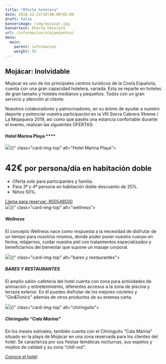 ```yaml
---
title: "Oferta hotelera"
date: 2018-12-21T10:00:00+02:00
draft: false
bannerimage: /img/mojacar.jpg
bannertext: Oferta hotelera
url: /informacion/alojamientos/
menu:
  main:
    parent: informacion
    weight: 50
---
```


## Mojácar: Inolvidable

Mojácar es uno de los principales centros turísticos de la Costa Española, cuenta con una gran capacidad hotelera, 
variada. Esta se reparte en hoteles de gran tamaño y hoteles medianos y pequeños. Todos con un gran servicio y 
atención al cliente.

Nuestros colaboradores y patrocinadores, en su ánimo de ayudar a nuestro deporte y potenciar vuestra participación 
en la VIII Sierra Cabrera Xtreme / La Mojaquera 2019, así como que paséis una estancia confortable durante el evento, 
realizan las siguientes OFERTAS:

<div class="card mb-4 shadow-sm">
  <div class="card-header">
    <h4 class="my-0 font-weight-normal">Hotel Marina Playa ****</h4>
  </div>
  <img src="{{< imgurl "/img/hotel-marina-playa.jpg" >}}" class="card-img-top" alt="Hotel Marina Playa">
  <div class="card-body">
    <h1 class="card-title pricing-card-title">42€ <small class="text-muted">por persona/día en habitación doble</small></h1>
    <ul class="list-unstyled mt-3 mb-4">
      <li>Oferta solo para participantes y familia.</li>
      <li>Para 3ª y 4ª persona en habitación doble descuento de 25%.</li>
      <li>Niños 50%.</li>
    </ul>
    <a href="tel:+34950548500" class="btn btn-lg btn-block btn-primary">
        Llama para reservar: 950548500
    </a>
  </div>
</div>

<div class="card-deck mb-3">
  <div class="card shadow-sm">
    <img src="{{< imgurl "/img/hotel-marina-playa-wellness.jpg" >}}" class="card-img-top" alt="wellness">
    <div class="card-body">
      <h5>Wellness</h5>
      <p class="card-text">
        El concepto Wellness nace como respuesta a la necesidad de disfrutar de un tiempo para nosotros mismos, donde 
        poder poner nuestro cuerpo en forma, relajarnos, cuidar nuestra piel con tratamientos especializados y 
        beneficiarnos del bienestar que supone un masaje corporal.
      </p>
    </div>
  </div>
  <div class="card shadow-sm">
    <img src="{{< imgurl "/img/hotel-marina-playa-bares-y-restaurantes.jpg" >}}" class="card-img-top" alt="bares y restaurantes">
    <div class="card-body">
      <h5>BARES Y RESTAURANTES</h5>
      <p class="card-text">
        El amplio salón-cafetería del hotel cuenta con zona para actividades de animación y entretenimiento,
        diferentes accesos a la zona de piscina y terraza exterior. En él puedes disfrutar de los mejores cócteles 
        y "Gin&Tonics" además de otros productos de su extensa carta.
      </p>
    </div>
  </div>
    <div class="card shadow-sm">
      <img src="{{< imgurl "/img/hotel-marina-playa-chiringuito.jpg" >}}" class="card-img-top" alt="chiringuito">
      <div class="card-body">
        <h5>Chiringuito “Cala Marina”</h5>
        <p class="card-text">
          En los meses estivales, también cuenta con el Chiringuito “Cala Marina” situado en la playa de Mojácar en 
          una zona reservada para los clientes del hotel. Se caracteriza por sus fiestas temáticas nocturnas, sus 
          espetos y mojitos de calidad y su zona “chill-out”.
        </p>
      </div>
    </div>
</div>

<a href="http://www.servigroup.com/es/hoteles-en-mojacar/hotel-servigroup-marina-playa/" class="btn btn-lg btn-block btn-outline-primary">
    Conoce el hotel
</a>
